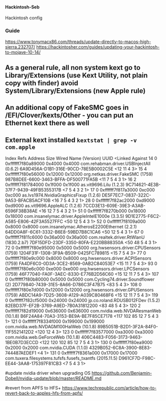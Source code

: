 #### Hackintosh-Seb
Hackintosh config
### Guide

https://www.tonymacx86.com/threads/update-directly-to-macos-high-sierra.232707/
https://hackintosher.com/guides/updating-your-hackintosh-to-mojave-10-14/

## As a general rule, all non system kext go to Library/Extensions (use Kext Utility, not plain copy with finder) avoid System/Library/Extensions (new Apple rule)

## An additional copy of FakeSMC goes in /EFI/Clover/kexts/Other - you can put an Ethernet kext there as well

## External kext installed `kextstat | grep -v com.apple`

Index Refs Address            Size       Wired      Name (Version) UUID <Linked Against
   14    0 0xffffff7f80a89000 0x4000     0x4000     com.rehabman.driver.USBInjectAll (0.6.2) 6A9D456A-D1B1-316E-90CD-78E5B0002C5E <12 11 4 3>
   15    4 0xffffff7f80e56000 0x12000    0x12000    org.netkas.driver.FakeSMC (1759) 987B8DEE-6600-3463-BFFA-DF500771FA5B <11 7 5 4 3 1>
   16    2 0xffffff7f81784000 0x1f000    0x1f000    as.vit9696.Lilu (1.2.3) 9C714621-4E3B-37F7-9439-49FB5355317B <7 5 4 3 2 1>
   17    0 0xffffff7f817a3000 0xc000     0xc000     as.lvs1974.NvidiaGraphicsFixup (1.2.6) DE5F7EC7-0837-322C-9A53-BFACB5ACF10B <16 7 5 4 3 2 1>
   28    0 0xffffff7f82ac2000 0xd9000    0xd9000    as.vit9696.AppleALC (1.2.6) 7CCD3E13-609E-39E3-A3AB-6596F38B38AE <16 12 7 5 4 3 2 1>
   51    0 0xffffff7f8270b000 0x18000    0x18000    com.insanelymac.driver.AppleIntelE1000e (3.3.5) 9D1E2775-F6C2-A585-E806-42F3A5527FFC <50 12 5 4 3 1>
   52    0 0xffffff7f8109a000 0x8000     0x8000     com.insanelymac.AtherosE2200Ethernet (2.2.1) 64DD0A8F-6C61-3332-B6E8-59BD7B8C1CA6 <50 12 5 4 3 1>
   67    0 0xffffff7f811c6000 0x36a000   0x36a000   com.realtek.driver.RtWlanU (1830.2.b7) 7DF15DFD-23DF-3350-80FA-E220BB88350A <50 48 5 4 3 1>
   72    0 0xffffff7f80e95000 0x5000     0x5000     org.hwsensors.driver.CPUSensors (1759) 1204F31F-1308-3F9A-B509-0425FC789815 <15 7 5 4 3>
   77    0 0xffffff7f80e9c000 0x8000     0x8000     org.hwsensors.driver.ACPISensors (1759) FA4DF6C0-0D3A-3CE2-8569-0AB2C84053E7 <15 11 7 5 4 3>
   93    0 0xffffff7f80e6c000 0xe000     0xe000     org.hwsensors.driver.LPCSensors (1759) 46F77040-FA0F-3AEC-8330-E776B2D56C60 <15 12 11 7 5 4 3>
  107    0 0xffffff7f80b80000 0x5000     0x5000     com.Cycling74.driver.Soundflower (2) 2D779840-7439-31E5-8A66-D786C3F47B75 <83 5 4 3>
  108    0 0xffffff7f80e7d000 0x12000    0x12000    org.hwsensors.driver.GPUSensors (1759) ABDC14A9-7D25-3608-A129-A039C80468F6 <15 12 11 7 5 4 3>
  119    0 0xffffff7f82cf5000 0x24000    0x24000    jp.co.roland.RDUSB012FDev (1.5.2) 82EBD37F-EF2B-3769-A9ED-7B0A31812200 <83 48 5 4 3>
  120    2 0xffffff7f82d19000 0x636000   0x636000   com.nvidia.web.NVDAResmanWeb (10.1.8) B6F24A84-70A3-3153-BE9A-BE7F85CE7178 <117 102 85 12 7 5 4 3 1>
  121    0 0xffffff7f8334f000 0x199000   0x199000   com.nvidia.web.NVDAGM100HalWeb (10.1.8) 89B5051B-B2D1-3F2A-84F0-11F5521412D2 <120 12 4 3>
  123    0 0xffffff7f83577000 0xa3000    0xa3000    com.nvidia.web.GeForceWeb (10.1.8) 406C4483-F056-3173-9463-1BE0B7D3ECCD <122 120 102 85 12 7 5 4 3 1>
  130    0 0xffffff7f80ea9000 0x2000     0x2000     com.nvidia.CUDA (1.1.0) 4329B052-6C8A-3900-8E83-744487AEDEF1 <4 1>
  131    0 0xffffff7f8361a000 0x17000    0x17000    com.tuxera.filesystems.tufsfs.fusefs_txantfs (2015.11.5) D961CF7D-F98C-EE44-3AA8-175397F81CB3 <7 5 4 3 1>


#update nvidia driver when upgrading OS
https://github.com/Benjamin-Dobell/nvidia-update/blob/master/README.md

#revert from APFS to HFS+
https://www.techrepublic.com/article/how-to-revert-back-to-apples-hfs-from-apfs/
